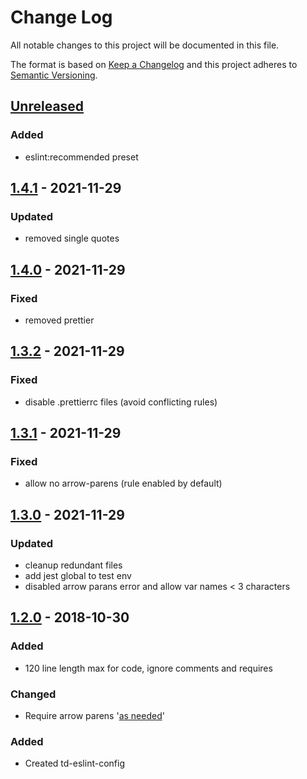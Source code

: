# Change Log
All notable changes to this project will be documented in this file.

The format is based on [Keep a Changelog](http://keepachangelog.com/)
and this project adheres to [Semantic Versioning](http://semver.org/).

## [Unreleased][]
### Added
- eslint:recommended preset

## [1.4.1][] - 2021-11-29
### Updated
- removed single quotes

## [1.4.0][] - 2021-11-29
### Fixed
- removed prettier

## [1.3.2][] - 2021-11-29
### Fixed
- disable .prettierrc files (avoid conflicting rules)

## [1.3.1][] - 2021-11-29
### Fixed
- allow no arrow-parens (rule enabled by default)

## [1.3.0][] - 2021-11-29
### Updated
- cleanup redundant files
- add jest global to test env
- disabled arrow parans error and allow var names < 3 characters

## [1.2.0][] - 2018-10-30
### Added
- 120 line length max for code, ignore comments and requires

### Changed
- Require arrow parens '[as needed](https://github.com/airbnb/javascript#arrows--one-arg-parens)'

### Added
- Created td-eslint-config


[Unreleased]: https://github.com/tomdaniels/td-eslint-config/compare/v1.4.1...HEAD
[1.4.1]: https://github.com/tomdaniels/td-eslint-config/compare/v1.4.0...v1.4.1
[1.4.0]: https://github.com/tomdaniels/td-eslint-config/compare/v1.3.2...v1.4.0
[1.3.2]: https://github.com/tomdaniels/td-eslint-config/compare/v1.3.1...v1.3.2
[1.3.1]: https://github.com/tomdaniels/td-eslint-config/compare/v1.3.0...v1.3.1
[1.3.0]: https://github.com/tomdaniels/td-eslint-config/compare/v1.2.0...v1.3.0
[1.2.0]: https://github.com/tomdaniels/td-eslint-config/tree/v1.2.0